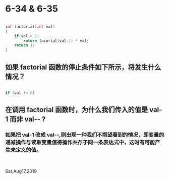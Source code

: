 # 6-34 & 6-35

```c++

int factorial(int val)
{
    if(val > 1)
        return facorial(val-1) * val;
    return 1;
}

```
## 如果 factorial 函数的停止条件如下所示，将发生什么情况？

```c++

if (val != 0)

```


## 在调用 factorial 函数时，为什么我们传入的值是 val-1 而非 val-- ?

### 如果把 val-1 改成 val--,则出现一种我们不期望看到的情况，即变量的递减操作与读取变量值得操作共存于同一条表达式中，这时有可能产生未定义的值。


&nbsp;

Sat,Aug17,2019